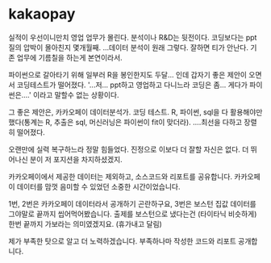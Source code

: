 # kakaopay

실적이 우선이니만치 영업 업무가 몰린다. 분석이나 R&D는 뒷전이다. 코딩보다는 ppt질의 압박이 몰아친지 몇개월째. ...데이터 분석이 원래 그렇다. 잘하면 티가 안난다. 기존 업무에 기름칠을 하는게 본연이라서.

파이썬으로 갈아타기 위해 일부러 R을 봉인한지도 두달... 인데 갑자기 좋은 제안이 오면서 코딩테스트가 떨어졌다. '...저... ppt하고 영업하고 다니느라 코딩은 좀... 게다가 파이썬은....' 이라고 말할수 없는 상황이다.

그 좋은 제안은, 카카오페이 데이터분석가. 코딩 테스트. R, 파이썬, sql을 다 활용해야만 했다(통계는 R, 추출은 sql, 머신러닝은 파이썬이 fit이 맞더라). ....최선을 다하고 장렬히 떨어졌다.

오랜만에 실력 복구하느라 정말 힘들었다. 진정으로 이보다 더 잘할 자신은 없다. 더 뛰어나신 분이 저 포지션을 차지하셨겠지.

카카오페이에서 제공한 데이터는 제외하고, 소스코드와 리포트를 공유합니다. 카카오페이 데이터를 맘껏 음미할 수 있었던 소중한 시간이었습니다.


1번, 2번은 카카오페이 데이터라서 공개하기 곤란하구요, 3번은 보스턴 집값 데이터를 그야말로 끝까지 씹어먹어봤습니다. 출제를 보스턴으로 냈다는건 (타이타닉 비슷하게) 한번 끝까지 가보라는 의미였겠지요. (휴가내고 달림)

제가 부족한 탓으로 알고 더 노력하겠습니다. 부족하나마 작성한 코드와 리포트 공개합니다.
